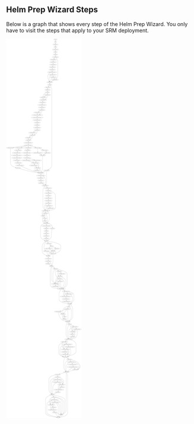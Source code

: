 ## Helm Prep Wizard Steps

Below is a graph that shows every step of the Helm Prep Wizard. You only have to visit the steps that apply to your SRM deployment.

![Helm Prep Wizard Steps](./png/graph-v1.3.png)
